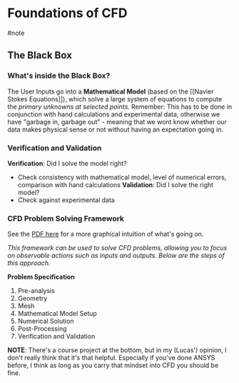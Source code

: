 # Foundations of CFD
#note

## The Black Box
### What's inside the Black Box?

The User Inputs go into a **Mathematical Model** (based on the [[Navier Stokes Equations]]), which solve a large system of equations to compute the *primary unknowns at selected points.* Remember: This has to be done in conjunction with hand calculations and experimental data, otherwise we have "garbage in, garbage out" - meaning that we wont know whether our data makes physical sense or not without having an expectation going in.
### Verification and Validation
**Verification**: Did I solve the model right?
- Check consistency with mathematical model, level of numerical errors, comparison with hand calculations
**Validation**: Did I solve the right model?
- Check against experimental data

### CFD Problem Solving Framework
See the [PDF here](https://ecornell.s3.amazonaws.com/content/MAE/MAE111/mae111_tool-framework.pdf) for a more graphical intuition of what's going on.

*This framework can be used to solve CFD problems, allowing you to focus on observable actions such as inputs and outputs. Below are the steps of this approach.*

**Problem Specification**
1. Pre-analysis
2. Geometry
3. Mesh
4. Mathematical Model Setup
5. Numerical Solution
6. Post-Processing
7. Verification and Validation


**NOTE**: There's a course project at the bottom, but in my (Lucas') opinion, I don't really think that it's that helpful. Especially if you've done ANSYS before, I think as long as you carry that mindset into CFD you should be fine.
